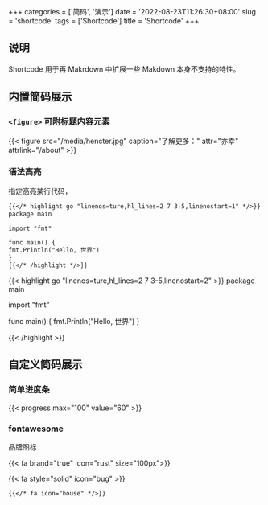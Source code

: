 +++
categories = ['简码', '演示']
date = '2022-08-23T11:26:30+08:00'
slug = 'shortcode'
tags = ['Shortcode']
title = 'Shortcode'
+++

## 说明

Shortcode 用于再 Makrdown 中扩展一些 Makdown 本身不支持的特性。

## 内置简码展示

### `<figure>` 可附标题内容元素

{{< figure src="/media/hencter.jpg" caption="了解更多：" attr="亦幸" attrlink="/about" >}}

### 语法高亮

指定高亮某行代码，

```markdown
{{</* highlight go "linenos=ture,hl_lines=2 7 3-5,linenostart=1" */>}}
package main

import "fmt"

func main() {
fmt.Println("Hello, 世界")
}
{{</* /highlight */>}}
```

{{< highlight go "linenos=ture,hl_lines=2 7 3-5,linenostart=2" >}}
package main

import "fmt"

func main() {
fmt.Println("Hello, 世界")
}

{{< /highlight >}}

## 自定义简码展示

### 简单进度条

{{< progress max="100" value="60" >}}

### fontawesome

品牌图标

{{< fa brand="true" icon="rust" size="100px">}}

{{< fa style="solid" icon="bug" >}}

```markdown
{{</* fa icon="house" */>}}
```
